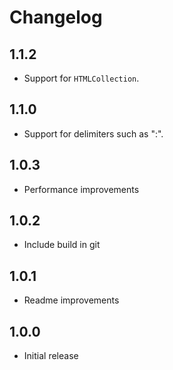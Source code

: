 # Changelog

## 1.1.2

- Support for `HTMLCollection`.

## 1.1.0

- Support for delimiters such as ":".

## 1.0.3

- Performance improvements

## 1.0.2

- Include build in git

## 1.0.1

- Readme improvements

## 1.0.0

- Initial release
